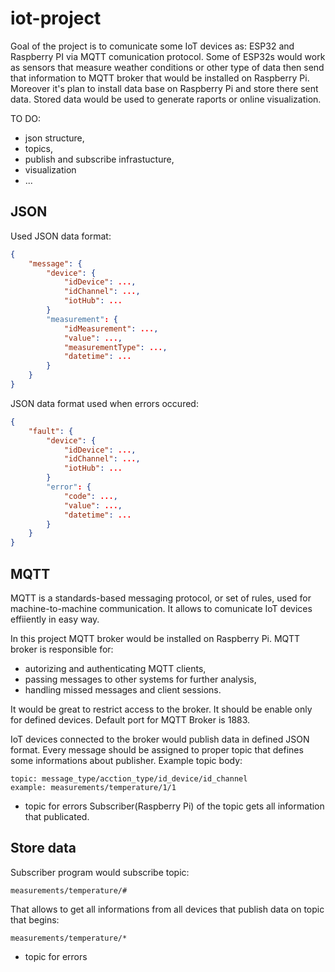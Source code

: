 # iot-project

Goal of the project is to comunicate some IoT devices as: ESP32 and Raspberry PI via MQTT comunication protocol.
Some of ESP32s would work as sensors that measure weather conditions or other type of data then send that information to MQTT broker that would be installed on Raspberry Pi.
Moreover it's plan to install data base on Raspberry Pi and store there sent data.
Stored data would be used to generate raports or online visualization.

TO DO:
  - json structure,
  - topics,
  - publish and subscribe infrastucture,
  - visualization
  - ...

## JSON
Used JSON data format:
```json
{
	"message": {
		"device": {
			"idDevice": ...,
			"idChannel": ...,
			"iotHub": ...
		}
		"measurement": {
			"idMeasurement": ...,
			"value": ...,
			"measurementType": ...,
			"datetime": ...
		}
	}
}
```

JSON data format used when errors occured:
```json
{
	"fault": {
		"device": {
			"idDevice": ...,
			"idChannel": ...,
			"iotHub": ...
		}
		"error": {
			"code": ...,
			"value": ...,
			"datetime": ...
		}
	}
}
```

## MQTT

MQTT is a standards-based messaging protocol, or set of rules, used for machine-to-machine communication.
It allows to comunicate IoT devices effiiently in easy way.

In this project MQTT broker would be installed on Raspberry Pi. MQTT broker is responsible for:
  - autorizing and authenticating MQTT clients,
  - passing messages to other systems for further analysis,
  - handling missed messages and client sessions.

It would be great to restrict access to the broker. It should be enable only for defined devices.
Default port for MQTT Broker is 1883. 

IoT devices connected to the broker would publish data in defined JSON format.
Every message should be assigned to proper topic that defines some informations about publisher.
Example topic body:

```
topic: message_type/acction_type/id_device/id_channel
example: measurements/temperature/1/1
```

* topic for errors
Subscriber(Raspberry Pi) of the topic gets all information that publicated. 

## Store data

Subscriber program would subscribe topic:

```
measurements/temperature/#
```

That allows to get all informations from all devices that publish data on topic that begins: 
```
measurements/temperature/*
```
* topic for errors